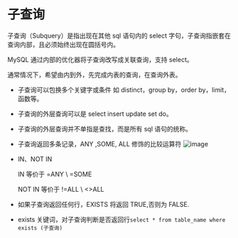 # 子查询

子查询（Subquery）是指出现在其他 sql 语句内的 select 字句，子查询指嵌套在查询内部，且必须始终出现在圆括号内。

MySQL 通过内部的优化器将子查询改写成关联查询，支持 select。

通常情况下，希望由内到外，先完成内表的查询，在查询外表。

- 子查询可以包换多个关键字或条件 如 distinct，group by，order by，limit，函数等。
- 子查询的外层查询可以是 select insert update set do。
- 子查询的外层查询并不单指是查找，而是所有 sql 语句的统称。
- 子查询返回多条记录，ANY ,SOME, ALL 修饰的比较运算符 ![image](http://img.mukewang.com/590bd62c000103e912800720.jpg)
- IN、NOT IN

  IN 等价于 =ANY \ =SOME

  NOT IN 等价于 !=ALL \ <>ALL

- 如果子查询返回任何行，EXISTS 将返回 TRUE,否则为 FALSE.
- exists 关键词，对子查询判断是否返回行`select * from table_name where exists (子查询)`
